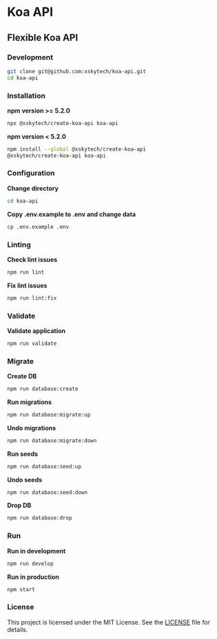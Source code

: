 # Koa API

## Flexible Koa API

### Development

```bash
git clone git@github.com:xskytech/koa-api.git
cd koa-api
```

### Installation

**npm version >= 5.2.0**

```bash
npx @xskytech/create-koa-api koa-api
```

**npm version < 5.2.0**

```bash
npm install --global @xskytech/create-koa-api
@xskytech/create-koa-api koa-api
```

### Configuration

**Change directory**

```bash
cd koa-api
```

**Copy .env.example to .env and change data**

```bash
cp .env.example .env
```

### Linting

**Check lint issues**

```bash
npm run lint
```

**Fix lint issues**

```bash
npm run lint:fix
```

### Validate

**Validate application**

```bash
npm run validate
```

### Migrate

**Create DB**

```bash
npm run database:create
```

**Run migrations**

```bash
npm run database:migrate:up
```

**Undo migrations**

```bash
npm run database:migrate:down
```

**Run seeds**

```bash
npm run database:seed:up
```

**Undo seeds**

```bash
npm run database:seed:down
```

**Drop DB**

```bash
npm run database:drop
```

### Run

**Run in development**

```bash
npm run develop
```

**Run in production**

```bash
npm start
```

### License

This project is licensed under the MIT License. See the [LICENSE](./LICENSE) file for details.
